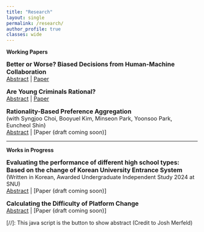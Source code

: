 ```yaml
---
title: "Research"
layout: single
permalink: /research/
author_profile: true
classes: wide
---
```





**Working Papers**

<span style="font-size:12pt;"> **Better or Worse? Biased Decisions from Human-Machine Collaboration**</span><br>
<span style="font-size:11pt;">   <a href="#/" onclick="visib('abs_better')">Abstract</a> |  [Paper](https://ByunghunHahn.github.io/research/Better_or_Worse.pdf)</span> 

<div id="abs_better" style="display: none;">
    <p style="font-size:11pt;"> Korea Baseball Organization (KBO) introduced the replay review system to improve the accuracy and fairness of the umpire decisions in 2014. However, we show that the winning probability of the home team has significantly increased after the implementation, which implies that the introduction of the replay review system deteriorated the fairness of the umpire’s decisions. Our interpretation is that it is because of the imperfect system design. Because the replay review chances are limited to two times, the umpires ended up having incentives to give favorable decisions for the home team.
  </p>  
</div>


<span style="font-size:12pt;"> <strong>Are Young Criminals Rational?</strong></span><br>
<span style="font-size:11pt;">   <a href="#/" onclick="visib('abs_are')">Abstract</a> |  [Paper](https://ByunghunHahn.github.io/research/Are_Young_Criminals_Rational.pdf)</span> 

<div id="abs_are" style="display: none;"> 
    <p style="font-size:11pt;">  We develop a model in which individuals accumulate two types of human capital: legal and crime-specific. Because both accumulate through learning by doing, juveniles in their final year before reaching the age of criminal majority anticipate higher future costs of crime and therefore have an incentive to shift effort toward legal work. The model predicts that individuals who are about to lose juvenile status are more likely to desist from crime even before the legal transition. Using FBI arrestee data, we validate this prediction. Exploiting policy changes in four states that raised the age of criminal majority from 17 to 18, we find causal evidence that juveniles in their final year while legally treated as juveniles commit fewer crimes than comparable age groups.
  </p>  
</div>

<span style="font-size:12pt;"> **Rationality-Based Preference Aggregation**</span><br>
<span style="font-size:11pt;"> (with Syngjoo Choi, Booyuel Kim, Minseon Park, Yoonsoo Park, Euncheol Shin) </span><br>
<span style="font-size:11pt;">   <a href="#/" onclick="visib('abs_rationality')">Abstract</a> |  [Paper (draft coming soon)]</span> 

<div id="abs_rationality" style="display: none;">
    <p style="font-size:11pt;"> Coming Soon
  </p>  
</div>

---

**Works in Progress**

<span style="font-size:12pt;"> **Evaluating the performance of different high school types: Based on the change of Korean University Entrance System**</span><br>
<span style="font-size:11pt;"> (Written in Korean, Awarded Undergraduate Independent Study 2024 at SNU) </span><br>
<span style="font-size:11pt;">   <a href="#/" onclick="visib('abs_evaluating')">Abstract</a> |  [Paper (draft coming soon)]</span> 

<div id="abs_evaluating" style="display: none;">
    <p style="font-size:11pt;"> In Korea, there are two types of university entrance systems: Jeongsi, based on a single Korean SAT score, and Susi, based on three years of high school grades. Starting from 2022, Korea increased the proportion of Jeongsi from 23\% to 40\%. We examine the impact of this policy by analyzing Seoul National University acceptance rates from 2018 to 2023 across different types of high schools. The results show that high schools in wealthy areas, the three Gangnam districts, saw a significant increase in acceptance rates. In contrast, specialized high schools did not experience a notable increase, and non-metropolitan high schools saw a decline.
  </p>  
</div>


<span style="font-size:12pt;"> **Calculating the Difficulty of Platform Change**</span><br>
<span style="font-size:11pt;">   <a href="#/" onclick="visib('abs_calculating')">Abstract</a> |  [Paper (draft coming soon)]</span> 

<div id="abs_calculating" style="display: none;">
    <p style="font-size:11pt;"> We consider various network structures and show that the acceptability of a new platform greatly depends on the structure of the existing network. Theoretic Analysis indicates that in the past where people were mostly engaged in a small local interaction, it can be easier to accept a new superior platform. Also, We show that unequal power distribution inside a network and the existence of an influencer would make the acceptance of a new superior platform easier.
  </p>  
</div>

[//]: This java script is the button to show abstract (Credit to Josh Merfeld)
<script>
 function visib(id) {
  var x = document.getElementById(id);
  if (x.style.display === "block") {
    x.style.display = "none";
  } else {
    x.style.display = "block";
  }
}
</script>
